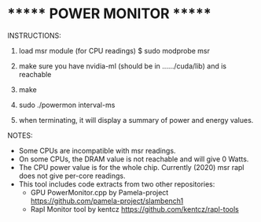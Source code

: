 # ***** POWER MONITOR *****


INSTRUCTIONS:
1) load msr module (for CPU readings)
    $ sudo modprobe msr

2) make sure you have nvidia-ml (should be in ....../cuda/lib) and is reachable


3) make


4) sudo ./powermon interval-ms


5) when terminating, it will display a summary of power and energy values.



NOTES:
- Some CPUs are incompatible with msr readings.
- On some CPUs, the DRAM value is not reachable and will give 0 Watts.
- The CPU power value is for the whole chip. Currently (2020) msr rapl does not give
  per-core readings.
- This tool includes code extracts from two other repositories:
    - GPU PowerMonitor.cpp by Pamela-project https://github.com/pamela-project/slambench1
    - Rapl Monitor tool by kentcz https://github.com/kentcz/rapl-tools

